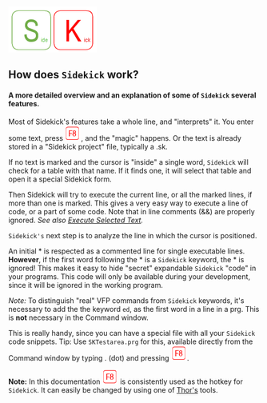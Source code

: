 [![Sidekick](Images/SKLogo.png)](../README.md)

## How does `Sidekick` work? 
#### A more detailed overview and an explanation of some of `Sidekick` several features. 

Most of Sidekick's features take a whole line, and "interprets" it. You enter some text, press ![`F8`](Images/F8.png), and the "magic" happens. Or the text is already stored in a "Sidekick project" file, typically a .sk. 

If no text is marked and the cursor is "inside" a single word, `Sidekick` will check for a table with that name. If it finds one, it will select that table and open it a special Sidekick form. 

Then Sidekick will try to execute the current line, or all the marked lines, if more than one is marked. This gives a very easy way to execute a line of code, or a part of some code. Note that in line comments (&&) are properly ignored. *See also [Execute Selected Text](skrc.md).*  

`Sidekick's` next step is to analyze the line in which the cursor is positioned. 

An initial \* is respected as a commented line for single executable lines. **However**, if the first word following the \* is a `Sidekick` keyword, the \* is ignored! This makes it easy to hide "secret" expandable `Sidekick` "code" in your programs. This code will only be available during your development, since it will be ignored in the working program.

*Note:* To distinguish "real" VFP commands from `Sidekick` keywords, it's necessary to add the the keyword `ed`, as the first word in a line in a prg. This is **not** necessary in the Command window. 

This is really handy, since you can have a special file with all your `Sidekick` code snippets. Tip: Use `SKTestarea.prg` for this, available directly from the Command window by typing . (dot) and pressing ![`F8`](Images/F8.png).

**Note:** In this documentation ![`F8`](Images/F8.png) is consistently used as the hotkey for `Sidekick`. It can easily be changed by using one of [Thor's](https://github.com/VFPX/Thor) tools. 
